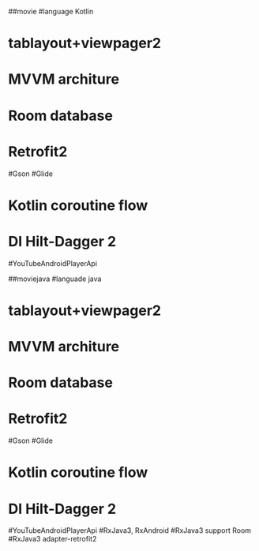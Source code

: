 ##movie
#language Kotlin
# tablayout+viewpager2
# MVVM architure
# Room database
# Retrofit2
#Gson
#Glide
# Kotlin coroutine flow
# DI Hilt-Dagger 2
#YouTubeAndroidPlayerApi

##moviejava
#languade java
# tablayout+viewpager2
# MVVM architure
# Room database
# Retrofit2
#Gson
#Glide
# Kotlin coroutine flow
# DI Hilt-Dagger 2
#YouTubeAndroidPlayerApi
#RxJava3, RxAndroid
#RxJava3 support Room
#RxJava3 adapter-retrofit2
